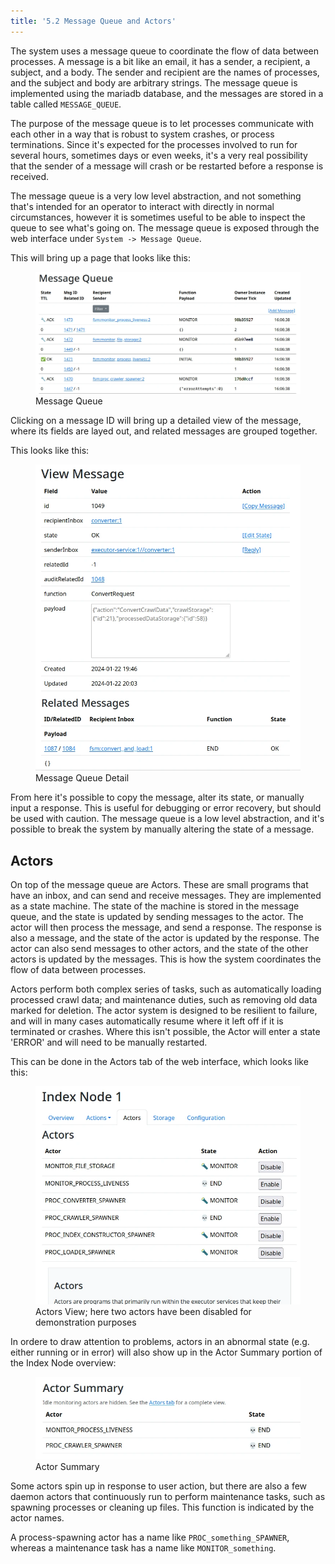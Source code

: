 ```yaml
---
title: '5.2 Message Queue and Actors'
---
```


The system uses a message queue to coordinate the flow of data between processes.  A message is a bit like an email, it has a sender, a recipient, a subject, and a body.  The sender and recipient are the names of processes, and the subject and body are arbitrary strings.  The message queue is implemented using the mariadb database, and the messages are stored in a table called `MESSAGE_QUEUE`.  

The purpose of the message queue is to let processes communicate with each other in a way that is robust to system crashes, or process terminations.  Since it's expected for the processes involved to run for several hours, sometimes days or even weeks, it's a very real
possibility that the sender of a message will crash or be restarted before a response is received.

The message queue is a very low level abstraction, and not something that's intended for an operator to interact with directly in normal circumstances, however it is sometimes useful to be able to inspect the queue to see what's going on.  The message queue is exposed through the web interface under `System -> Message Queue`.  

This will bring up a page that looks like this:

<figure>
    <img src="message_queue.webp" alt="Message Queue" />
    <figcaption>Message Queue</figcaption>
</figure>

Clicking on a message ID will bring up a detailed view of the message, where its fields are layed out, and related messages are grouped together.  

This looks like this:

<figure>
    <img src="message_details.webp" alt="Message Queue Detail" />
    <figcaption>Message Queue Detail</figcaption>
</figure>

From here it's possible to copy the message, alter its state, or manually input a response. This is useful for debugging or error recovery, but should be used with caution.  The message queue is a low level abstraction, and it's possible to break the system by manually altering the state of a message. 

## Actors

On top of the message queue are Actors.  These are small programs that have an inbox, and can send and receive messages.   They are implemented as a state machine.  The state of the machine is stored in the message queue, and the state is updated by sending messages to the actor.  The actor will then process the message, and send a response.  The response is also a message, and the state of the actor is updated by the response.  The actor can also send messages to other actors, and the state of the other actors is updated by the messages.  This is how the system coordinates the flow of data between processes.

Actors perform both complex series of tasks, such as automatically loading processed crawl data; and maintenance duties, such as removing old data marked for deletion.  The actor system is designed to be resilient to failure, and will in many cases automatically resume where it left off if it is terminated or crashes.  Where this isn't possible, the Actor will enter a state 'ERROR' and will need to be manually restarted.  

This can be done in the Actors tab of the web interface, which looks like this:

<figure>
    <img src="actors_view.webp" alt="Actors" />
    <figcaption>Actors View; here two actors have been disabled for demonstration purposes</figcaption>
</figure>

In ordere to draw attention to problems, actors in an abnormal state (e.g. either running or in error) will also show up in the Actor Summary portion of the Index Node overview:

<figure>
    <img src="actor_summary.webp" alt="Actor Summary" />
    <figcaption>Actor Summary</figcaption>
</figure>

Some actors spin up in response to user action, but there are also a few daemon actors that continuously run to perform maintenance tasks, such as spawning processes or cleaning up files.  This function is indicated by the actor names.

A process-spawning actor has a name like `PROC_something_SPAWNER`, whereas a maintenance task has a name like `MONITOR_something`.